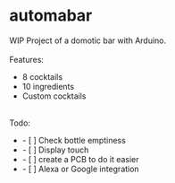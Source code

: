 # automabar
WIP Project of a domotic bar with Arduino. 
<br>
<br>
Features:
- 8 cocktails
- 10 ingredients
- Custom cocktails
<br>
Todo:
<br>
<ul>
<li>- [ ] Check bottle emptiness</li>
<li>- [ ] Display touch </li>
<li>- [ ] create a PCB to do it easier</li>
<li>- [ ] Alexa or Google integration</li>
</ul>
